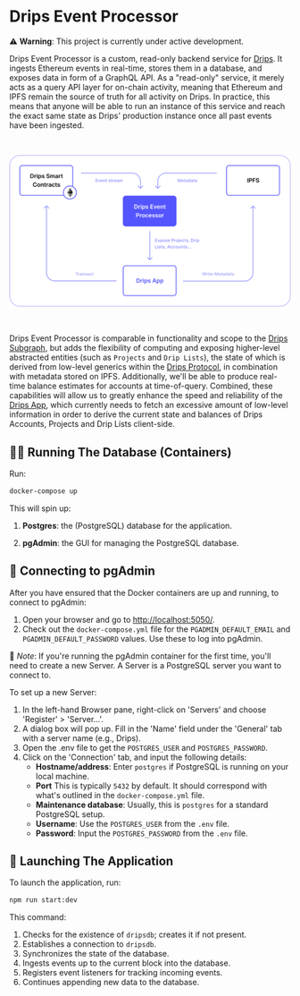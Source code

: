 # Drips Event Processor

:warning: **Warning**: This project is currently under active development.

Drips Event Processor is a custom, read-only backend service for [Drips](https://drips.network). It ingests Ethereum events in real-time, stores them in a database, and exposes data in form of a GraphQL API. As a "read-only" service, it merely acts as a query API layer for on-chain activity, meaning that Ethereum and IPFS remain the source of truth for all activity on Drips. In practice, this means that anyone will be able to run an instance of this service and reach the exact same state as Drips' production instance once all past events have been ingested.

<br />

![Overview Diagram of Drips architecture](https://github.com/drips-network/drips-events-processor/blob/a512672c503d6aeaa1d106a5271bb913456f503b/docs/assets/drips-event-processor-diagram.png?raw=true)

<br />

Drips Event Processor is comparable in functionality and scope to the [Drips Subgraph](https://github.com/drips-network/subgraph), but adds the flexibility of computing and exposing higher-level abstracted entities (such as `Projects` and `Drip Lists`), the state of which is derived from low-level generics within the [Drips Protocol](https://github.com/drips-network/contracts), in combination with metadata stored on IPFS. Additionally, we'll be able to produce real-time balance estimates for accounts at time-of-query. Combined, these capabilities will allow us to greatly enhance the speed and reliability of the [Drips App](https://github.com/drips-network/app), which currently needs to fetch an excessive amount of low-level information in order to derive the current state and balances of Drips Accounts, Projects and Drip Lists client-side.

## 🏃‍♂️ Running The Database (Containers)

Run:

```bash
docker-compose up
```

This will spin up:

1. **Postgres**: the (PostgreSQL) database for the application.

2. **pgAdmin**: the GUI for managing the PostgreSQL database.

## 🔌 Connecting to pgAdmin

After you have ensured that the Docker containers are up and running, to connect to pgAdmin:

1. Open your browser and go to <http://localhost:5050/>.
2. Check out the `docker-compose.yml` file for the `PGADMIN_DEFAULT_EMAIL` and `PGADMIN_DEFAULT_PASSWORD` values. Use these to log into pgAdmin.

📝 _Note_: If you're running the pgAdmin container for the first time, you'll need to create a new Server. A Server is a PostgreSQL server you want to connect to.

To set up a new Server:

1. In the left-hand Browser pane, right-click on 'Servers' and choose 'Register' > 'Server...'.
2. A dialog box will pop up. Fill in the 'Name' field under the 'General' tab with a server name (e.g., Drips).
3. Open the .env file to get the `POSTGRES_USER` and `POSTGRES_PASSWORD`.
4. Click on the 'Connection' tab, and input the following details:
   - **Hostname/address**: Enter `postgres` if PostgreSQL is running on your local machine.
   - **Port** This is typically `5432` by default. It should correspond with what's outlined in the `docker-compose.yml` file.
   - **Maintenance database**: Usually, this is `postgres` for a standard PostgreSQL setup.
   - **Username**: Use the `POSTGRES_USER` from the `.env` file.
   - **Password**: Input the `POSTGRES_PASSWORD` from the `.env` file.

## 🚀 Launching The Application

To launch the application, run:

```bash
npm run start:dev
```

This command:

1. Checks for the existence of `dripsdb`; creates it if not present.
2. Establishes a connection to `dripsdb`.
3. Synchronizes the state of the database.
4. Ingests events up to the current block into the database.
5. Registers event listeners for tracking incoming events.
6. Continues appending new data to the database.
